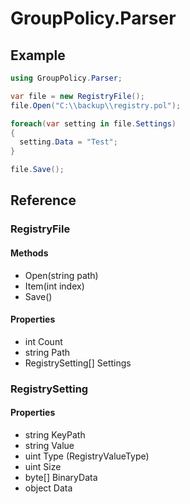 # GroupPolicy.Parser

## Example
```C#
using GroupPolicy.Parser;

var file = new RegistryFile();
file.Open("C:\\backup\\registry.pol");

foreach(var setting in file.Settings) 
{
  setting.Data = "Test";
}

file.Save(); 
```

## Reference
### RegistryFile
#### Methods
* Open(string path)
* Item(int index)
* Save()

#### Properties
* int Count
* string Path
* RegistrySetting[] Settings

### RegistrySetting
#### Properties
* string KeyPath
* string Value
* uint Type (RegistryValueType)
* uint Size
* byte[] BinaryData
* object Data

